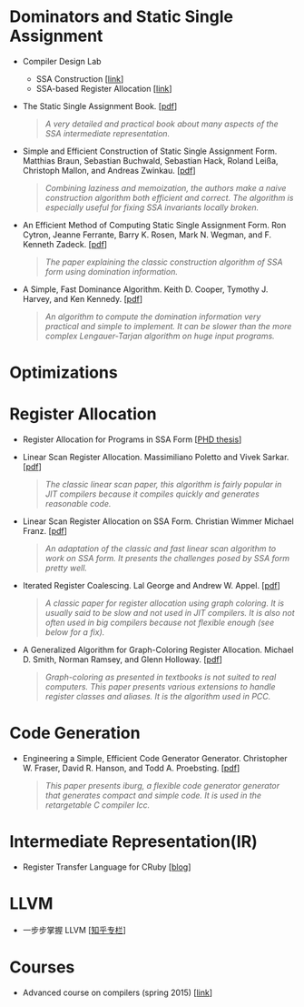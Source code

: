 # Dominators and Static Single Assignment

- Compiler Design Lab 
  - SSA Construction [[link](https://compilers.cs.uni-saarland.de/projects/ssaconstr/)]
  - SSA-based Register Allocation [[link](https://compilers.cs.uni-saarland.de/projects/ssara/)]

- The Static Single Assignment Book. [[pdf](http://ssabook.gforge.inria.fr/latest/book.pdf)]

  > *A very detailed and practical book about many aspects of the SSA intermediate representation.*

- Simple and Efficient Construction of Static Single Assignment Form. Matthias Braun, Sebastian Buchwald, Sebastian Hack, Roland Leißa, Christoph Mallon, and Andreas Zwinkau. [[pdf](https://c9x.me/compile/bib/braun13cc.pdf)]

  > *Combining laziness and memoization, the authors make a naive construction algorithm both efficient and correct. The algorithm is especially useful for fixing SSA invariants locally broken.*

- An Efficient Method of Computing Static Single Assignment Form. Ron Cytron, Jeanne Ferrante, Barry K. Rosen, Mark N. Wegman, and F. Kenneth Zadeck. [[pdf](https://c9x.me/compile/bib/ssa.pdf)]

  > *The paper explaining the classic construction algorithm of SSA form using domination information.*

- A Simple, Fast Dominance Algorithm. Keith D. Cooper, Tymothy J. Harvey, and Ken Kennedy. [[pdf](https://c9x.me/compile/bib/quickdom.pdf)]

  > *An algorithm to compute the domination information very practical and simple to implement. It can be slower than the more complex Lengauer-Tarjan algorithm on huge input programs.*

# Optimizations



# Register Allocation

- Register Allocation for Programs in SSA Form [[PHD thesis](https://publikationen.bibliothek.kit.edu/1000007166/6532)]

- Linear Scan Register Allocation. Massimiliano Poletto and Vivek Sarkar. [[pdf](https://c9x.me/compile/bib/linearscan.pdf)]

  > *The classic linear scan paper, this algorithm is fairly popular in JIT compilers because it compiles quickly and generates reasonable code.*

- Linear Scan Register Allocation on SSA Form. Christian Wimmer Michael Franz. [[pdf](https://c9x.me/compile/bib/Wimmer10a.pdf)]

  > *An adaptation of the classic and fast linear scan algorithm to work on SSA form. It presents the challenges posed by SSA form pretty well.*

- Iterated Register Coalescing. Lal George and Andrew W. Appel. [[pdf](https://c9x.me/compile/bib/irc.pdf)]

  > *A classic paper for register allocation using graph coloring. It is usually said to be slow and not used in JIT compilers. It is also not often used in big compilers because not flexible enough (see below for a fix).*

- A Generalized Algorithm for Graph-Coloring Register Allocation. Michael D. Smith, Norman Ramsey, and Glenn Holloway. [[pdf](https://c9x.me/compile/bib/pcc-rega.pdf)]

  > *Graph-coloring as presented in textbooks is not suited to real computers. This paper presents various extensions to handle register classes and aliases. It is the algorithm used in PCC.*

# Code Generation

- Engineering a Simple, Efficient Code Generator Generator. Christopher W. Fraser, David R. Hanson, and Todd A. Proebsting. [[pdf](https://c9x.me/compile/bib/iburg.pdf)]

  > *This paper presents iburg, a flexible code generator generator that generates compact and simple code. It is used in the retargetable C compiler lcc.*

# Intermediate Representation(IR)

- Register Transfer Language for CRuby [[blog](https://developers.redhat.com/blog/2019/02/19/register-transfer-language-for-cruby#)]

# LLVM

- 一步步掌握 LLVM [[知乎专栏](https://www.zhihu.com/column/c_1250484713606819840)]

# Courses

- Advanced course on compilers (spring 2015) [[link](https://wiki.aalto.fi/display/t1065450/Advanced+compilers+2015)]

